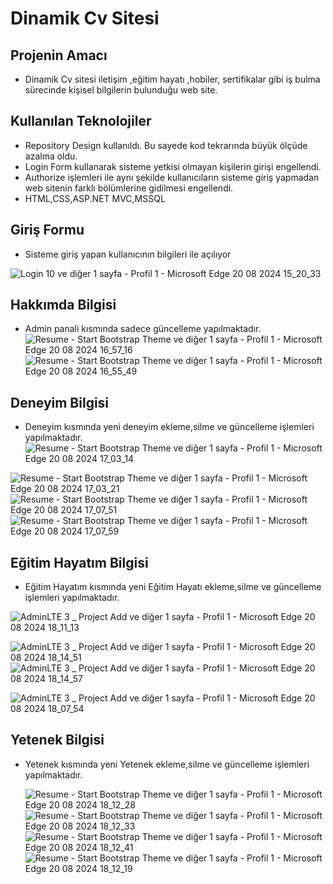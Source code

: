 # Dinamik Cv Sitesi 
## Projenin Amacı 
* Dinamik Cv sitesi iletişim ,eğitim hayatı ,hobiler, sertifikalar gibi iş bulma sürecinde  kişisel bilgilerin bulunduğu web site.

## Kullanılan Teknolojiler
* Repository Design kullanıldı. Bu sayede kod tekrarında büyük ölçüde azalma oldu.
* Login Form kullanarak sisteme yetkisi olmayan kişilerin girişi engellendi.
* Authorize işlemleri ile aynı şekilde kullanıcıların sisteme giriş yapmadan web sitenin farklı bölümlerine gidilmesi engellendi.
* HTML,CSS,ASP.NET MVC,MSSQL

## Giriş Formu 
* Sisteme giriş yapan kullanıcının bilgileri ile açılıyor

![Login 10 ve diğer 1 sayfa - Profil 1 - Microsoft​ Edge 20 08 2024 15_20_33](https://github.com/user-attachments/assets/1e310166-be5c-4804-800e-c001946acaf5)

## Hakkımda Bilgisi
* Admin panali kısmında sadece güncelleme yapılmaktadır.
![Resume - Start Bootstrap Theme ve diğer 1 sayfa - Profil 1 - Microsoft​ Edge 20 08 2024 16_57_16](https://github.com/user-attachments/assets/df33a306-2453-4b86-b747-76f0b0232b64)
![Resume - Start Bootstrap Theme ve diğer 1 sayfa - Profil 1 - Microsoft​ Edge 20 08 2024 16_55_49](https://github.com/user-attachments/assets/99b76e6d-0b75-4d66-a494-32ce268d28c9)

## Deneyim Bilgisi 
* Deneyim kısmında yeni deneyim ekleme,silme ve güncelleme işlemleri yapılmaktadır.
 ![Resume - Start Bootstrap Theme ve diğer 1 sayfa - Profil 1 - Microsoft​ Edge 20 08 2024 17_03_14](https://github.com/user-attachments/assets/bcda2a8f-df82-4f0c-9cb0-439ca9caf637)
  
![Resume - Start Bootstrap Theme ve diğer 1 sayfa - Profil 1 - Microsoft​ Edge 20 08 2024 17_03_21](https://github.com/user-attachments/assets/132ac3e6-5299-4387-86df-75d89a756a71)
![Resume - Start Bootstrap Theme ve diğer 1 sayfa - Profil 1 - Microsoft​ Edge 20 08 2024 17_07_51](https://github.com/user-attachments/assets/cb52e409-042e-4ec4-aef8-a3e971ba9901)
![Resume - Start Bootstrap Theme ve diğer 1 sayfa - Profil 1 - Microsoft​ Edge 20 08 2024 17_07_59](https://github.com/user-attachments/assets/878092a1-656e-4e98-a257-45afdc7876be)

## Eğitim Hayatım Bilgisi 
* Eğitim Hayatım kısmında yeni Eğitim Hayatı ekleme,silme ve güncelleme işlemleri yapılmaktadır.

![AdminLTE 3 _ Project Add ve diğer 1 sayfa - Profil 1 - Microsoft​ Edge 20 08 2024 18_11_13](https://github.com/user-attachments/assets/e23b7270-289c-478d-9fb2-9c53f41c6395)

![AdminLTE 3 _ Project Add ve diğer 1 sayfa - Profil 1 - Microsoft​ Edge 20 08 2024 18_14_51](https://github.com/user-attachments/assets/fa10aec3-029e-4247-b4e6-c8b6bbe68c1e)
![AdminLTE 3 _ Project Add ve diğer 1 sayfa - Profil 1 - Microsoft​ Edge 20 08 2024 18_14_57](https://github.com/user-attachments/assets/fa2e4002-25f7-49c9-84a1-1931760ea808)


![AdminLTE 3 _ Project Add ve diğer 1 sayfa - Profil 1 - Microsoft​ Edge 20 08 2024 18_07_54](https://github.com/user-attachments/assets/d0bb026c-c022-4db1-8555-3c0d89bba733)

## Yetenek Bilgisi 
* Yetenek  kısmında yeni Yetenek ekleme,silme ve güncelleme işlemleri yapılmaktadır.

  ![Resume - Start Bootstrap Theme ve diğer 1 sayfa - Profil 1 - Microsoft​ Edge 20 08 2024 18_12_28](https://github.com/user-attachments/assets/81371afa-ec6a-4f33-9bfe-1baa9b7e4e98)
![Resume - Start Bootstrap Theme ve diğer 1 sayfa - Profil 1 - Microsoft​ Edge 20 08 2024 18_12_33](https://github.com/user-attachments/assets/31317b20-e815-4ea3-8aca-7f0690c38929)
![Resume - Start Bootstrap Theme ve diğer 1 sayfa - Profil 1 - Microsoft​ Edge 20 08 2024 18_12_41](https://github.com/user-attachments/assets/bcc80412-71bb-4e88-88fd-8485ac2e1267)
![Resume - Start Bootstrap Theme ve diğer 1 sayfa - Profil 1 - Microsoft​ Edge 20 08 2024 18_12_19](https://github.com/user-attachments/assets/cdfa9358-0004-4b48-b94a-64b978cc49c6)








